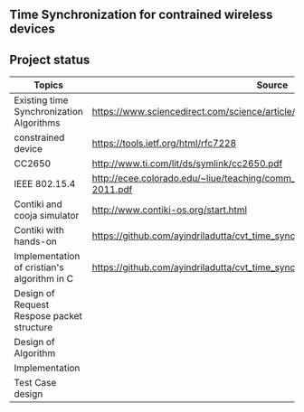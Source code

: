 Time Synchronization for contrained wireless devices
-------------------------------------------------------------

Project status
--------------

|Topics                                     | Source    | Status |
|-------------------------------------------|-----------|--------|
|Existing time Synchronization Algorithms | https://www.sciencedirect.com/science/article/pii/S1570870505000144 | Complete|
|constrained device |https://tools.ietf.org/html/rfc7228 |Complete |
|CC2650 |http://www.ti.com/lit/ds/symlink/cc2650.pdf | complete |
|IEEE 802.15.4 | http://ecee.colorado.edu/~liue/teaching/comm_standards/2015S_zigbee/802.15.4-2011.pdf| Complete |
|Contiki and cooja simulator | http://www.contiki-os.org/start.html | complete |
|Contiki with hands-on | https://github.com/ayindriladutta/cvt_time_synch/tree/master/contiki_handson |complete |
|Implementation of cristian's algorithm in C| https://github.com/ayindriladutta/cvt_time_synch/tree/master/cristian_Algo | Complete |
|Design of Request Respose packet structure | | Complete |
|Design of Algorithm | |complete |
|Implementation | |TBD |
|Test Case design | |TBD |
 
